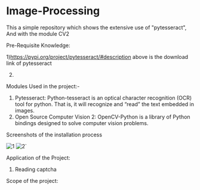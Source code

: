 # Image-Processing
This a simple repository which shows the extensive use of "pytesseract", And with the module CV2

Pre-Requisite Knowledge:

1)https://pypi.org/project/pytesseract/#description
  above is the download link of pytesseract

2)

Modules Used in the project:-

1) Pytesseract: Python-tesseract is an optical character recognition (OCR) tool for python. That is, it will recognize and “read” the text embedded in images.
2) Open Source Computer Vision 2: OpenCV-Python is a library of Python bindings designed to solve computer vision problems.




Screenshots of the installation process

![1](https://user-images.githubusercontent.com/40432616/86956675-18d36e80-c177-11ea-9c89-853910281e4d.PNG)
![2](https://user-images.githubusercontent.com/40432616/86956683-1bce5f00-c177-11ea-9387-b593f92eef31.PNG)`



Application of the Project:

1) Reading captcha







Scope of the project:



